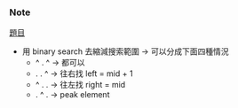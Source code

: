 ### Note
[題目](https://leetcode.com/problems/find-peak-element/description/)

- 用 binary search 去縮減搜索範圍 → 可以分成下面四種情況
    - ^ . ^ → 都可以
    - . . ^ → 往右找 left = mid + 1
    - ^ . . → 往左找 right = mid
    - . ^ . → peak element